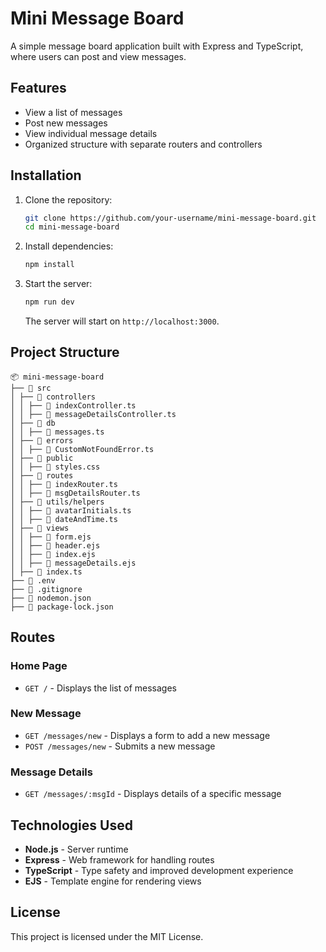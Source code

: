 # Mini Message Board

A simple message board application built with Express and TypeScript, where users can post and view messages.

## Features
- View a list of messages
- Post new messages
- View individual message details
- Organized structure with separate routers and controllers

## Installation

1. Clone the repository:
   ```sh
   git clone https://github.com/your-username/mini-message-board.git
   cd mini-message-board
   ```

2. Install dependencies:
   ```sh
   npm install
   ```

3. Start the server:
   ```sh
   npm run dev
   ```
   The server will start on `http://localhost:3000`.

## Project Structure
```
📦 mini-message-board
├── 📂 src
│ ├── 📂 controllers
│ │ ├── 📄 indexController.ts
│ │ ├── 📄 messageDetailsController.ts
│ ├── 📂 db
│ │ ├── 📄 messages.ts
│ ├── 📂 errors
│ │ ├── 📄 CustomNotFoundError.ts
│ ├── 📂 public
│ │ ├── 🎨 styles.css
│ ├── 📂 routes
│ │ ├── 📄 indexRouter.ts
│ │ ├── 📄 msgDetailsRouter.ts
│ ├── 📂 utils/helpers
│ │ ├── 📄 avatarInitials.ts
│ │ ├── 📄 dateAndTime.ts
│ ├── 📂 views
│ │ ├── 📄 form.ejs
│ │ ├── 📄 header.ejs
│ │ ├── 📄 index.ejs
│ │ ├── 📄 messageDetails.ejs
│ ├── 📄 index.ts
├── 📄 .env
├── 📄 .gitignore
├── 📄 nodemon.json
├── 📄 package-lock.json
```

## Routes

### Home Page
- `GET /` - Displays the list of messages

### New Message
- `GET /messages/new` - Displays a form to add a new message
- `POST /messages/new` - Submits a new message

### Message Details
- `GET /messages/:msgId` - Displays details of a specific message

## Technologies Used
- **Node.js** - Server runtime
- **Express** - Web framework for handling routes
- **TypeScript** - Type safety and improved development experience
- **EJS** - Template engine for rendering views

## License
This project is licensed under the MIT License.
